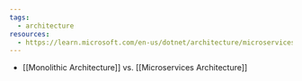 ```yaml
---
tags:
  - architecture
resources:
  - https://learn.microsoft.com/en-us/dotnet/architecture/microservices/architect-microservice-container-applications/containerize-monolithic-applications
---
```

- [[Monolithic Architecture]] vs. [[Microservices Architecture]]